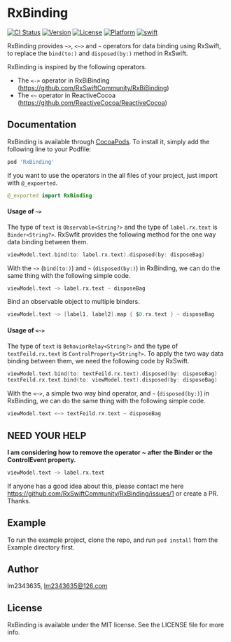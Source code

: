 # RxBinding

[![CI Status](https://img.shields.io/travis/RxSwiftCommunity/RxBinding.svg?style=flat)](https://travis-ci.org/RxSwiftCommunity/RxBinding)
[![Version](https://img.shields.io/cocoapods/v/RxBinding.svg?style=flat)](https://cocoapods.org/pods/RxBinding)
[![License](https://img.shields.io/cocoapods/l/RxBinding.svg?style=flat)](https://cocoapods.org/pods/RxBinding)
[![Platform](https://img.shields.io/cocoapods/p/RxBinding.svg?style=flat)](https://cocoapods.org/pods/RxBinding)
[![swift](https://img.shields.io/badge/swift-5.0-orange.svg)](https://github.com/RxSwiftCommunity/RxBinding/releases)

RxBinding provides `~>`, `<~>` and `~` operators for data binding using RxSwift, to replace the `bind(to:)` and `disposed(by:)` method in RxSwift.

RxBinding is inspired by the following operators.

- The `<->` operator in RxBiBinding (https://github.com/RxSwiftCommunity/RxBiBinding)
- The `<~` operator in ReactiveCocoa (https://github.com/ReactiveCocoa/ReactiveCocoa)

## Documentation

RxBinding is available through [CocoaPods](https://cocoapods.org). To install
it, simply add the following line to your Podfile:

```ruby
pod 'RxBinding'
```

If you want to use the operators in the all files of your project, just import with `@_expoerted`.

```Swift
@_exported import RxBinding
```

#### Usage of `~>`

The type of `text` is `Observable<String?>` and the type of `label.rx.text` is `Binder<String?>`.
RxSwfit provides the following method for the one way data binding between them.

```Swift
viewModel.text.bind(to: label.rx.text).disposed(by: disposeBag)
```

With the `~>` (`bind(to:)`) and `~` (`disposed(by:)`) in RxBinding, we can do the same thing with the following simple code.

```Swift
viewModel.text ~> label.rx.text ~ disposeBag
```

Bind an observable object to multiple binders.

```Swift
viewModel.text ~> [label1, label2].map { $0.rx.text } ~ disposeBag
```

#### Usage of `<~>`

The type of `text` is `BehaviorRelay<String?>` and the type of `textFeild.rx.text` is `ControlProperty<String?>`.
To apply the two way data binding between them, we need the following code by RxSwift.

```Swift
viewModel.text.bind(to: textFeild.rx.text).disposed(by: disposeBag)
textFeild.rx.text.bind(to: viewModel.text).disposed(by: disposeBag)
```

With the `<~>`, a simple two way bind operator, and `~` (`disposed(by:)`) in RxBinding, we can do the same thing with the following simple code.

```Swift
viewModel.text <~> textFeild.rx.text ~ disposeBag
```

## NEED YOUR HELP

**I am considering how to remove the operator ~ after the Binder or the ControlEvent property.**

```Swift
viewModel.text ~> label.rx.text
```

If anyone has a good idea about this, please contact me here https://github.com/RxSwiftCommunity/RxBinding/issues/1 or create a PR.
Thanks.

## Example

To run the example project, clone the repo, and run `pod install` from the Example directory first.

## Author

lm2343635, lm2343635@126.com

## License

RxBinding is available under the MIT license. See the LICENSE file for more info.
